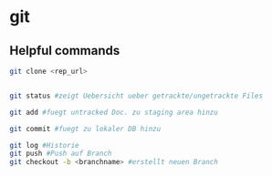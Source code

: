 # git

## Helpful commands

```bash
git clone <rep_url>


git status #zeigt Uebersicht ueber getrackte/ungetrackte Files

git add #fuegt untracked Doc. zu staging area hinzu
```
```bash
git commit #fuegt zu lokaler DB hinzu

git log #Historie
git push #Push auf Branch
git checkout -b <branchname> #erstellt neuen Branch
```